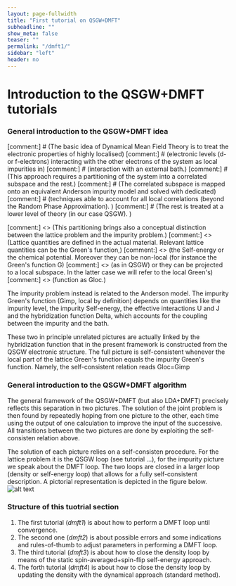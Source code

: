 ```yaml
---
layout: page-fullwidth
title: "First tutorial on QSGW+DMFT"
subheadline: ""
show_meta: false
teaser: ""
permalink: "/dmft1/"
sidebar: "left"
header: no
---
```


# Introduction to the QSGW+DMFT tutorials

### General introduction to the QSGW+DMFT idea 
[comment:] # (The basic idea of Dynamical Mean Field Theory is to treat the electronic properties of highly localised) [comment:] # (electronic levels (d- or f-electrons) interacting with the other electrons of the system as local impurities in) [comment:] # (interaction with an external bath.)
[comment:] # (This approach requires a partitioning of the system into a correlated subspace and the rest.)
[comment:] # (The correlated subspace is mapped onto an equivalent Anderson impurity model and solved with dedicated) [comment:] # (techniques able to account for all local correlations (beyond the Random Phase Approximation). )
[comment:] # (The rest is treated at a lower level of theory (in our case QSGW).  )

[comment:] <> (This partitioning brings also a conceptual distinction between the lattice problem and the impurity problem.) [comment:] <> (Lattice quantities are defined in the actual material. Relevant lattice quantities can be the Green's function,) [comment:] <> (the Self-energy or the chemical potential. Moreover they can be non-local (for instance the Green's function G) [comment:] <> (as in QSGW) or they can be projected to a local subspace. In the latter case we will refer to the local Green's) [comment:] <> (function as Gloc.)

The impurity problem instead is related to the Anderson model. The impurity Green's function (Gimp, local by definition) depends on quantities like the impurity level, the impurity Self-energy, the effective interactions U and J and the hybridization function Delta, which accounts for the coupling between the impurity and the bath.

These two in principle unrelated pictures are actually linked by the hybridization function that in the present framework is constructed from the QSGW electronic structure. The full picture is self-consistent whenever the local part of the lattice Green's function equals the impurity Green's function. Namely, the self-consistent relation reads Gloc=Gimp

### General introduction to the QSGW+DMFT algorithm 
The general framework of the QSGW+DMFT (but also LDA+DMFT) precisely reflects this separation in two pictures. The solution of the joint problem is then found by repeatedly hoping from one picture to the other, each time using the output of one calculation to improve the input of the successive. All transitions between the two pictures are done by exploiting the self-consisten relation above.  

The solution of each picture relies on a self-consisten procedure. For the lattice problem it is the QSGW loop (see tutorial ...), for the impurity picture we speak about the DMFT loop. The two loops are closed in a larger loop (density or self-energy loop) that allows for a fully self-consistent description. A pictorial representation is depicted in the figure below.
![alt text][qsgwdmft-loop]

[qsgwdmft-loop]: https://github.com/lorenzo-sponza/lordcephei.github.io/pages/qsgwdmft-loop.png "QSGW+DMFT loop"

### Structure of this tuotrial section
1. The first tutorial (_dmft1_) is about how to perform a DMFT loop until convergence.
2. The second one (_dmft2_) is about possible errors and some indications and rules-of-thumb to adjust parameters in performing a DMFT loop.
3. The third tutorial (_dmft3_) is about how to close the density loop by means of the static spin-averaged+spin-flip self-energy approach.
4. The forth tutorial (_dmft4_) is about how to close the density loop by updating the density with the dynamical approach (standard method).
